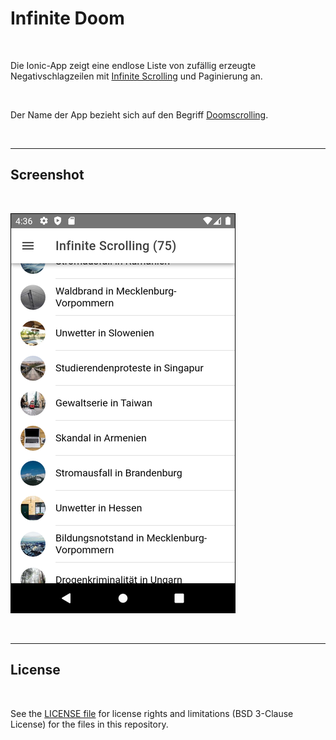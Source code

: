 # Infinite Doom #

<br>

Die Ionic-App zeigt eine endlose Liste von zufällig erzeugte Negativschlagzeilen mit 
[Infinite Scrolling](https://ionicframework.com/docs/api/infinite-scroll) und Paginierung
an.

<br>

Der Name der App bezieht sich auf den Begriff [Doomscrolling](https://www.spiegel.de/psychologie/doomscrolling-wie-wir-trotz-schrecklicher-nachrichten-hoffnungsvoll-bleiben-podcast-a-75b371fa-ca64-407f-bb70-748f1123003e).

<br>

----

## Screenshot ##

<br>

![Screenshot](screenshot_1.png)

<br>

----

## License ##

<br>

See the [LICENSE file](LICENSE.md) for license rights and limitations (BSD 3-Clause License) for the files in this repository.

<br>

